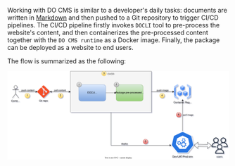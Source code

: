 Working with DO CMS is similar to a developer's daily tasks: documents are written in <a href="https://www.markdownguide.org/" target="_blank">Markdown</a> and then pushed to a Git repository to trigger CI/CD pipelines. The CI/CD pipeline firstly invokes `DOCLI` tool to pre-process the website's content, and then containerizes the pre-processed content together with the `DO CMS runtime` as a Docker image. Finally, the package can be deployed as a website to end users.

The flow is summarized as the following:

![DO CMS - How it work](docms-howitwork.svg "how it work")

